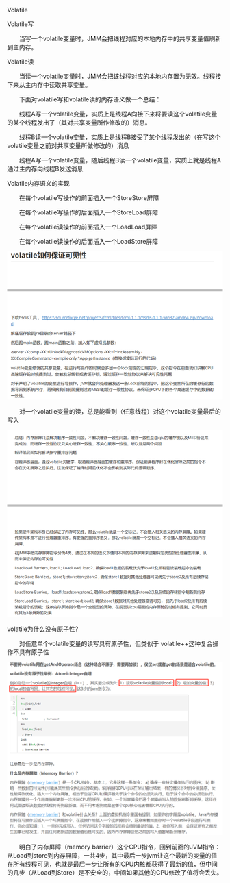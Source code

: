 Volatile

Volatile写

　　当写一个volatile变量时，JMM会把线程对应的本地内存中的共享变量值刷新到主内存。

Volatile读

　　当读一个volatile变量时，JMM会把该线程对应的本地内存置为无效。线程接下来从主内存中读取共享变量。


　　下面对volatile写和volatile读的内存语义做一个总结：

　　线程A写一个volatile变量，实质上是线程A向接下来将要读这个volatile变量的某个线程发出了（其对共享变量所作修改的）消息。

　　线程B读一个volatile变量，实质上是线程B接受了某个线程发出的（在写这个volatile变量之前对共享变量所做修改的）消息

　　线程A写一个volatile变量，随后线程B读一个volatile变量，实质上就是线程A通过主内存向线程B发送消息

Volatile内存语义的实现

　　在每个volatile写操作的前面插入一个StoreStore屏障

　　在每个volatile写操作的后面插入一个StoreLoad屏障

　　在每个volatile读操作的前面插入一个LoadLoad屏障

　　在每个volatile读操作的后面插入一个LoadStore屏障

![Threads](../images/volatile可见性.png)

　　对一个volatile变量的读，总是能看到（任意线程）对这个volatile变量最后的写入

![Threads](../images/volatile有序性.png)

volatile为什么没有原子性?

　　对任意单个volatile变量的读写具有原子性，但类似于 volatile++这种复合操作不具有原子性 

![Threads](../images/volatile原子性.png)

　　明白了内存屏障（memory barrier）这个CPU指令，回到前面的JVM指令：从Load到store到内存屏障，一共4步，其中最后一步jvm让这个最新的变量的值在所有线程可见，也就是最后一步让所有的CPU内核都获得了最新的值，但中间的几步（从Load到Store）是不安全的，中间如果其他的CPU修改了值将会丢失。
